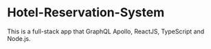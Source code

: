 # Hotel-Reservation-System
This is a full-stack app that GraphQL Apollo, ReactJS, TypeScript and Node.js.
